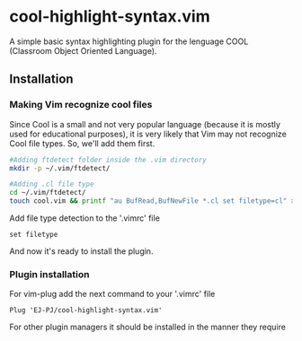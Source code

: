 # cool-highlight-syntax.vim

A simple basic syntax highlighting plugin for the lenguage COOL (Classroom Object Oriented Language).

## Installation

### Making Vim recognize cool files
Since Cool is a small and not very popular language (because it is mostly used for educational purposes), it is very likely that Vim may not recognize Cool file types. So, we'll add them first.

```bash
#Adding ftdetect folder inside the .vim directory
mkdir -p ~/.vim/ftdetect/ 

#Adding .cl file type
cd ~/.vim/ftdetect/
touch cool.vim && printf "au BufRead,BufNewFile *.cl set filetype=cl" >> cool.vim
```

Add file type detection to the '.vimrc' file
```vim
set filetype
```
And now it's ready to install the plugin.

### Plugin installation

For vim-plug add the next command to your '.vimrc' file
```vim
Plug 'EJ-PJ/cool-highlight-syntax.vim'
```

For other plugin managers it should be installed in the manner they require








